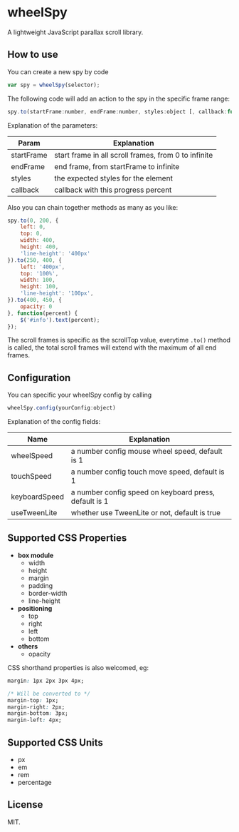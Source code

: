 # wheelSpy #

A lightweight JavaScript parallax scroll library.

## How to use ##

You can create a new spy by code

```js
var spy = wheelSpy(selector);
```

The following code will add an action to the spy in the specific frame range:

```js
spy.to(startFrame:number, endFrame:number, styles:object [, callback:function]);
```

Explanation of the parameters: 

| Param         | Explanation                                           |
| ------------- | ----------------------------------------------------- |
| startFrame    | start frame in all scroll frames, from 0 to infinite  |
| endFrame      | end frame, from startFrame to infinite                |
| styles        | the expected styles for the element                   |
| callback      | callback with this progress percent                   |

Also you can chain together methods as many as you like:

```js
spy.to(0, 200, {
    left: 0,
    top: 0,
    width: 400,
    height: 400,
    'line-height': '400px'
}).to(250, 400, {
    left: '400px',
	top: '100%',
    width: 100,
    height: 100,
    'line-height': '100px',
}).to(400, 450, {
    opacity: 0
}, function(percent) {
	$('#info').text(percent);
});
```

The scroll frames is specific as the scrollTop value, everytime `.to()` method is called, the total scroll frames will extend with the maximum of all end frames.

## Configuration ##

You can specific your wheelSpy config by calling 

```js
wheelSpy.config(yourConfig:object)
```

Explanation of the config fields:

| Name          | Explanation                                           |
| ------------- | ----------------------------------------------------- |
| wheelSpeed    | a number config mouse wheel speed, default is 1       |
| touchSpeed    | a number config touch move speed, default is 1        |
| keyboardSpeed | a number config speed on keyboard press, default is 1 |
| useTweenLite  | whether use TweenLite or not, default is true         |

## Supported CSS Properties ##

- **box module**
	- width
	- height
	- margin
	- padding
	- border-width
	- line-height
- **positioning**
	- top
	- right
	- left
	- bottom
- **others**
	- opacity
	
CSS shorthand properties is also welcomed, eg: 

```css
margin: 1px 2px 3px 4px;

/* Will be converted to */
margin-top: 1px;
margin-right: 2px;
margin-bottom: 3px;
margin-left: 4px;
```

## Supported CSS Units ##

- px
- em
- rem
- percentage

## License ##

MIT.